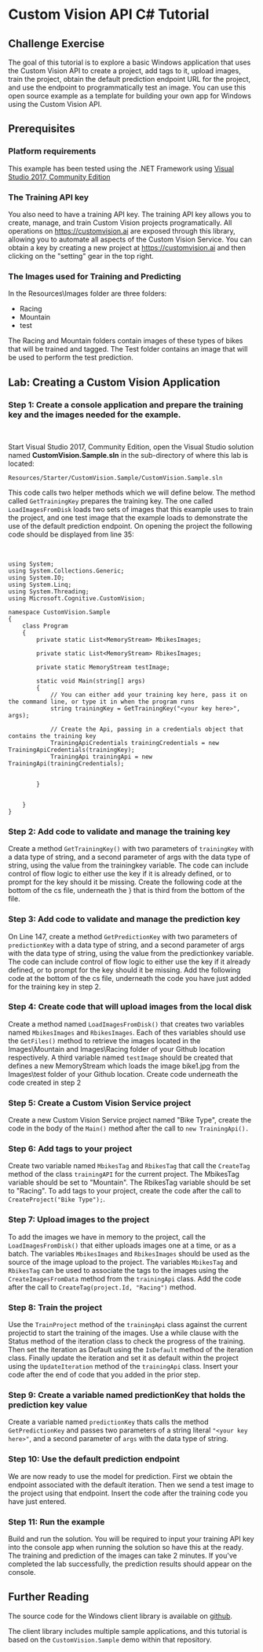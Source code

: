 **Custom Vision API C\# Tutorial**
==================================
**Challenge Exercise**
----------------------

The goal of this tutorial is to explore a basic Windows application that uses
the Custom Vision API to create a project, add tags to it, upload images,
train the project, obtain the default prediction endpoint URL for the project,
and use the endpoint to programmatically test an image. You can use this open
source example as a template for building your own app for Windows using the
Custom Vision API.  

**Prerequisites**
-----------------


### Platform requirements

This example has been tested using the .NET Framework using [Visual Studio 2017,
Community Edition](https://www.visualstudio.com/downloads/)



### The Training API key

You also need to have a training API key. The training API key allows you to
create, manage, and train Custom Vision projects programatically. All operations
on <https://customvision.ai> are exposed through this library, allowing you to
automate all aspects of the Custom Vision Service. You can obtain a key by
creating a new project at <https://customvision.ai> and then clicking on the
"setting" gear in the top right.

### The Images used for Training and Predicting

In the Resources\Images folder are three folders:

- Racing
- Mountain
- test

The Racing and Mountain folders contain images of these types of bikes 
that will be trained and tagged. The Test folder contains an image that will be used 
to perform the test prediction.

**Lab: Creating a Custom Vision Application**
---------------------------------------------

### Step 1: Create a console application and prepare the training key and the images needed for the example.

 

Start Visual Studio 2017, Community Edition, open the Visual Studio solution
named **CustomVision.Sample.sln** in the sub-directory of where this lab is
located:

~~~~~~~~~~~~~~~~~~~~~~~~~~~~~~~~~~~~~~~~~~~~~~~~~~~~~~~~~~~~~~~~~~~~~~~~~~~~~~~~
Resources/Starter/CustomVision.Sample/CustomVision.Sample.sln
~~~~~~~~~~~~~~~~~~~~~~~~~~~~~~~~~~~~~~~~~~~~~~~~~~~~~~~~~~~~~~~~~~~~~~~~~~~~~~~~

This code calls two helper methods which we will define below. The method called
`GetTrainingKey` prepares the training key. The one called `LoadImagesFromDisk`
loads two sets of images that this example uses to train the project, and one
test image that the example loads to demonstrate the use of the default
prediction endpoint. On opening the project the following code should be
displayed from line 35:

 

~~~~~~~~~~~~~~~~~~~~~~~~~~~~~~~~~~~~~~~~~~~~~~~~~~~~~~~~~~~~~~~~~~~~~~~~~~~~~~~~
using System;
using System.Collections.Generic;
using System.IO;
using System.Linq;
using System.Threading;
using Microsoft.Cognitive.CustomVision;

namespace CustomVision.Sample
{
    class Program
    {
        private static List<MemoryStream> MbikesImages;

        private static List<MemoryStream> RbikesImages;

        private static MemoryStream testImage;

        static void Main(string[] args)
        {
            // You can either add your training key here, pass it on the command line, or type it in when the program runs
            string trainingKey = GetTrainingKey("<your key here>", args);

            // Create the Api, passing in a credentials object that contains the training key
            TrainingApiCredentials trainingCredentials = new TrainingApiCredentials(trainingKey);
            TrainingApi trainingApi = new TrainingApi(trainingCredentials);


        }


    }
}
~~~~~~~~~~~~~~~~~~~~~~~~~~~~~~~~~~~~~~~~~~~~~~~~~~~~~~~~~~~~~~~~~~~~~~~~~~~~~~~~

### Step 2: Add code to validate and manage the training key

Create a method `GetTrainingKey()` with two parameters of `trainingKey` 
with a data type of string, and a second parameter of args with the data type
of string, using the value from the trainingkey variable.
The code can include control of flow logic to either use the key if it is already
defined, or to prompt for the key should it be missing. Create the
following code at the bottom of the cs file, underneath the } that is third from
the bottom of the file.

### Step 3: Add code to validate and manage the prediction key

On Line 147, create a method `GetPredictionKey` with two parameters of `predictionKey` 
with a data type of string, and a second parameter of args with the data type
of string, using the value from the predictionkey variable.
The code can include control of flow logic to either use the key if it already
defined, or to prompt for the key should it be missing. Add the
following code at the bottom of the cs file, underneath the code you have just added
for the training key in step 2.
  

### Step 4: Create code that will upload images from the local disk

Create a method named `LoadImagesFromDisk()` that creates two variables named
`MbikesImages` and `RbikesImages`. Each of thes variables should use the `GetFiles()`
method to retrieve the images located in the Images\Mountain and Images\Racing
folder of your Github location respectively. A third variable named `testImage` 
should be created that defines a new MemoryStream which loads the image bike1.jpg 
from the Images\test folder of your Github location. Create code underneath the 
code created in step 2


### Step 5: Create a Custom Vision Service project

Create a new Custom Vision Service project named "Bike Type", create the
code in the body of the `Main()` method after the call to `new TrainingApi().`


### Step 6: Add tags to your project

Create two variable named `MbikesTag` and `RbikesTag` that call the `CreateTag`
method of the class `trainingAPI` for the current project. The MbikesTag 
variable should be set to "Mountain". The RbikesTag variable should be set 
to "Racing". To add tags to your project, create the code after the call to
`CreateProject("Bike Type");`.


### Step 7: Upload images to the project

To add the images we have in memory to the project, call the `LoadImagesFromDisk()`
that either uploads images one at a time, or as a batch. The variables `MbikesImages`
and `RbikesImages` should be used as the source of the image upload to the project.
The variables `MbikesTag` and `RbikesTag` can be used to associate the tags to the images
using the `CreateImagesFromData` method from the `trainingApi` class.
Add the code after the call to `CreateTag(project.Id, "Racing")` method.


### Step 8: Train the project

Use the `TrainProject` method of the `trainingApi` class against the current projectid
to start the training of the images. Use a while clause with the Status method of 
the iteration class to check the progress of the training. Then set the iteration as
Default using the `IsDefault` method of the iteration class. Finally update the iteration
and set it as default within the project using the `UpdateIteration` method of the 
`trainingApi` class. Insert your code after the end of code that you added in the prior step. 


### Step 9: Create a variable named predictionKey that holds the prediction key value

Create a variable named `predictionKey` thats calls the method `GetPredictionKey` and passes
two parameters of a string literal `"<your key here>"`, and a second parameter of `args` 
with the data type of string.

### Step 10: Use the default prediction endpoint

We are now ready to use the model for prediction. First we obtain the endpoint
associated with the default iteration. Then we send a test image to the project
using that endpoint. Insert the code after the training code you have just
entered.

### Step 11: Run the example

Build and run the solution. You will be required to input your training API key
into the console app when running the solution so have this at the ready. The
training and prediction of the images can take 2 minutes. If you've completed the 
lab successfully, the prediction results should appear on the console.

Further Reading
---------------

The source code for the Windows client library is available on
[github](https://github.com/Microsoft/Cognitive-CustomVision-Windows/).

The client library includes multiple sample applications, and this tutorial is
based on the `CustomVision.Sample` demo within that repository.
